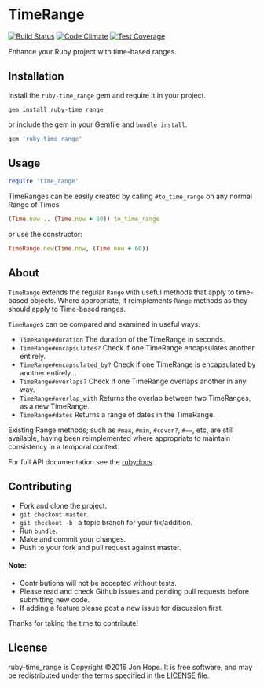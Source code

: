 # TimeRange

[![Build Status](https://travis-ci.org/JonMidhir/ruby-time_range.svg?branch=master)](https://travis-ci.org/JonMidhir/ruby-time_range)
[![Code Climate](https://codeclimate.com/github/JonMidhir/ruby-time_range/badges/gpa.svg)](https://codeclimate.com/github/JonMidhir/ruby-time_range)
[![Test Coverage](https://codeclimate.com/github/JonMidhir/ruby-time_range/badges/coverage.svg)](https://codeclimate.com/github/JonMidhir/ruby-time_range/coverage)

Enhance your Ruby project with time-based ranges.

## Installation

Install the `ruby-time_range` gem and require it in your project.

```shell
gem install ruby-time_range
```

or include the gem in your Gemfile and `bundle install`.

```ruby
gem 'ruby-time_range'
```

## Usage

```ruby
require 'time_range'
```

TimeRanges can be easily created by calling `#to_time_range` on any normal Range of Times.

```ruby
(Time.now .. (Time.now + 60)).to_time_range
```

or use the constructor:

```ruby
TimeRange.new(Time.now, (Time.now + 60))
```


## About

`TimeRange` extends the regular `Range` with useful methods that apply to time-based objects. Where appropriate, it reimplements `Range` methods as they should apply to Time-based ranges.

`TimeRange`s can be compared and examined in useful ways.

- `TimeRange#duration` The duration of the TimeRange in seconds.
- `TimeRange#encapsulates?` Check if one TimeRange encapsulates another entirely.
- `TimeRange#encapsulated_by?` Check if one TimeRange is encapsulated by another entirely...
- `TimeRange#overlaps?` Check if one TimeRange overlaps another in any way.
- `TimeRange#overlap_with` Returns the overlap between two TimeRanges, as a new TimeRange.
- `TimeRange#dates` Returns a range of dates in the TimeRange.

Existing Range methods; such as `#max`, `#min`, `#cover?`, `#==`, etc, are still available, having been reimplemented where appropriate to maintain consistency in a temporal context.

For full API documentation see the [rubydocs](http://www.rubydoc.info/gems/ruby-time_range/0.1.0/TimeRange).

## Contributing
- Fork and clone the project.
- `git checkout master`.
- `git checkout -b ` a topic branch for your fix/addition.
- Run `bundle`.
- Make and commit your changes.
- Push to your fork and pull request against master.

#### Note:
- Contributions will not be accepted without tests.
- Please read and check Github issues and pending pull requests before submitting new code.
- If adding a feature please post a new issue for discussion first.

Thanks for taking the time to contribute!

## License

ruby-time_range is Copyright ©2016 Jon Hope. It is free software, and may be redistributed under the terms specified in the [LICENSE](https://github.com/jonmidhir/ruby-time_range/blob/master/LICENSE) file.
